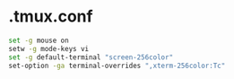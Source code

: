 # .tmux.conf

```bash
set -g mouse on
setw -g mode-keys vi
set -g default-terminal "screen-256color"
set-option -ga terminal-overrides ",xterm-256color:Tc"
```
